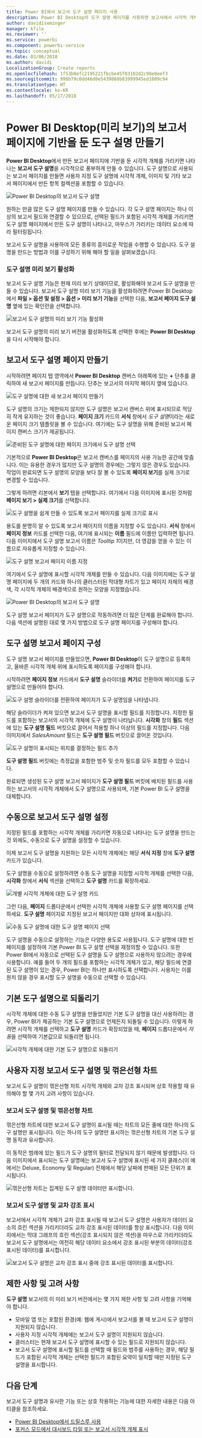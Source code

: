 ```yaml
---
title: Power BI에서 보고서 도구 설명 페이지 사용
description: Power BI Desktop의 도구 설명 페이지를 사용하면 보고서에서 시각적 개체를 가리키면 표시되는 도구 설명을 시각적으로 풍부하게 만들 수 있습니다.
author: davidiseminger
manager: kfile
ms.reviewer: ''
ms.service: powerbi
ms.component: powerbi-service
ms.topic: conceptual
ms.date: 03/06/2018
ms.author: davidi
LocalizationGroup: Create reports
ms.openlocfilehash: 1f53b0efc2195221fbcbe45f03102d2c98e8eef3
ms.sourcegitcommit: 998b79c0dd46d0e5439888b83999945ed1809c94
ms.translationtype: HT
ms.contentlocale: ko-KR
ms.lasthandoff: 05/17/2018
---
```

# <a name="create-tooltips-based-on-report-pages-in-power-bi-desktop-preview"></a>Power BI Desktop(미리 보기)의 보고서 페이지에 기반을 둔 도구 설명 만들기
**Power BI Desktop**에서 만든 보고서 페이지에 기반을 둔 시각적 개체를 가리키면 나타나는 **보고서 도구 설명**을 시각적으로 풍부하게 만들 수 있습니다. 도구 설명으로 사용되는 보고서 페이지를 만들면 사용자 지정 도구 설명에 시각적 개체, 이미지 및 기타 보고서 페이지에서 만든 항목 컬렉션을 포함할 수 있습니다. 

![Power BI Desktop의 보고서 도구 설명](media/desktop-tooltips/desktop-tooltips_00a.png)

원하는 만큼 많은 도구 설명 페이지를 만들 수 있습니다. 각 도구 설명 페이지는 하나 이상의 보고서 필드와 연결할 수 있으므로, 선택된 필드가 포함된 시각적 개체를 가리키면 도구 설명 페이지에서 만든 도구 설명이 나타나고, 마우스가 가리키는 데이터 요소에 따라 필터링됩니다. 

보고서 도구 설명을 사용하여 모든 종류의 흥미로운 작업을 수행할 수 있습니다. 도구 설명을 만드는 방법과 이를 구성하기 위해 해야 할 일을 살펴보겠습니다.

### <a name="enable-the-tooltips-preview"></a>도구 설명 미리 보기 활성화 
보고서 도구 설명 기능은 현재 미리 보기 상태이므로, 활성화해야 보고서 도구 설명을 만들 수 있습니다. 보고서 도구 설명 미리 보기 기능을 활성화하려면 Power BI Desktop에서 **파일 > 옵션 및 설정 > 옵션 > 미리 보기 기능**을 선택한 다음, **보고서 페이지 도구 설명** 옆에 있는 확인란을 선택합니다. 

![보고서 도구 설명의 미리 보기 기능 활성화](media/desktop-tooltips/desktop-tooltips_01.png)

보고서 도구 설명의 미리 보기 버전을 활성화하도록 선택한 후에는 **Power BI Desktop**을 다시 시작해야 합니다.

## <a name="create-a-report-tooltip-page"></a>보고서 도구 설명 페이지 만들기
시작하려면 페이지 탭 영역에서 **Power BI Desktop** 캔버스 아래쪽에 있는 **+** 단추를 클릭하여 새 보고서 페이지를 만듭니다. 단추는 보고서의 마지막 페이지 옆에 있습니다. 

![도구 설명에 대한 새 보고서 페이지 만들기](media/desktop-tooltips/desktop-tooltips_02.png)

도구 설명의 크기는 제한되지 않지만 도구 설명은 보고서 캔버스 위에 표시되므로 적당히 작게 유지하는 것이 좋습니다. **페이지 크기** 카드의 **서식** 창에서 *도구 설명*이라는 새로운 페이지 크기 템플릿을 볼 수 있습니다. 여기에는 도구 설명을 위해 준비된 보고서 페이지 캔버스 크기가 제공됩니다.

![준비된 도구 설명에 대한 페이지 크기에서 도구 설명 선택](media/desktop-tooltips/desktop-tooltips_03.png)

기본적으로 **Power BI Desktop**은 보고서 캔버스를 페이지의 사용 가능한 공간에 맞춥니다. 이는 유용한 경우가 많지만 도구 설명의 경우에는 그렇지 않은 경우도 있습니다. 작업이 완료되면 도구 설명의 모양을 보다 잘 볼 수 있도록 **페이지 보기**를 실제 크기로 변경할 수 있습니다. 

그렇게 하려면 리본에서 **보기** 탭을 선택합니다. 여기에서 다음 이미지에 표시된 것처럼 **페이지 보기 > 실제 크기**를 선택합니다.

![도구 설명을 쉽게 만들 수 있도록 보고서 페이지를 실제 크기로 표시](media/desktop-tooltips/desktop-tooltips_04.png)

용도를 분명히 알 수 있도록 보고서 페이지의 이름을 지정할 수도 있습니다. **서식** 창에서 **페이지 정보** 카드를 선택한 다음, 여기에 표시되는 **이름** 필드에 이름만 입력하면 됩니다. 다음 이미지에서 도구 설명 보고서 이름은 *Tooltip 1*이지만, 더 영감을 얻을 수 있는 이름으로 자유롭게 지정할 수 있습니다.

![도구 설명 보고서 페이지 이름 지정](media/desktop-tooltips/desktop-tooltips_05.png)

여기에서 도구 설명에 표시할 시각적 개체를 만들 수 있습니다. 다음 이미지에는 도구 설명 페이지에 두 개의 카드와 하나의 클러스터된 막대형 차트가 있고 페이지 자체의 배경색, 각 시각적 개체의 배경색으로 원하는 모양을 지정했습니다.

![Power BI Desktop의 보고서 도구 설명](media/desktop-tooltips/desktop-tooltips_06.png)

도구 설명 보고서 페이지가 도구 설명으로 작동하려면 더 많은 단계를 완료해야 합니다. 다음 섹션에 설명된 대로 몇 가지 방법으로 도구 설명 페이지를 구성해야 합니다. 

## <a name="configure-your-tooltip-report-page"></a>도구 설명 보고서 페이지 구성 

도구 설명 보고서 페이지를 만들었으면, **Power BI Desktop**이 도구 설명으로 등록하고, 올바른 시각적 개체 위에 표시하도록 페이지를 구성해야 합니다.

시작하려면 **페이지 정보** 카드에서 **도구 설명** 슬라이더를 **켜기**로 전환하여 페이지를 도구 설명으로 만들어야 합니다.  

![도구 설명 슬라이더를 전환하여 페이지가 도구 설명임을 나타냅니다.](media/desktop-tooltips/desktop-tooltips_07.png)

해당 슬라이더가 켜져 있으면 보고서 도구 설명을 표시할 필드를 지정합니다. 지정한 필드를 포함하는 보고서의 시각적 개체에 도구 설명이 나타납니다. **시각화** 창의 **필드** 섹션에 있는 **도구 설명 필드** 버킷으로 끌어서 적용할 하나 이상의 필드를 지정합니다. 다음 이미지에서 *SalesAmount* 필드는 **도구 설명 필드** 버킷으로 끌어온 것입니다.

![도구 설명이 표시되는 위치를 결정하는 필드 추가](media/desktop-tooltips/desktop-tooltips_08.png)
 
**도구 설명 필드** 버킷에는 측정값을 포함한 범주 및 숫자 필드를 모두 포함할 수 있습니다.

완료되면 생성된 도구 설명 보고서 페이지가 **도구 설명 필드** 버킷에 배치된 필드를 사용하는 보고서의 시각적 개체에서 도구 설명으로 사용되며, 기본 Power BI 도구 설명을 대체합니다.

## <a name="manually-setting-a-report-tooltip"></a>수동으로 보고서 도구 설명 설정

지정된 필드를 포함하는 시각적 개체를 가리키면 자동으로 나타나는 도구 설명을 만드는 것 외에도, 수동으로 도구 설명을 설정할 수 있습니다. 

이제 보고서 도구 설명을 지원하는 모든 시각적 개체에는 해당 **서식 지정** 창에 **도구 설명** 카드가 있습니다. 

도구 설명을 수동으로 설정하려면 수동 도구 설명을 지정할 시각적 개체를 선택한 다음, **시각화** 창에서 **서식** 섹션을 선택하고 **도구 설명** 카드를 확장하세요.

![개별 시각적 개체에 대한 도구 설명 카드](media/desktop-tooltips/desktop-tooltips_09.png)

그런 다음, **페이지** 드롭다운에서 선택한 시각적 개체에 사용할 도구 설명 페이지를 선택하세요. **도구 설명** 페이지로 지정된 보고서 페이지만 대화 상자에 표시됩니다.

![수동 도구 설명에 대한 도구 설명 페이지 선택](media/desktop-tooltips/desktop-tooltips_10.png)

도구 설명을 수동으로 설정하는 기능은 다양한 용도로 사용됩니다. 도구 설명에 대한 빈 페이지를 설정하여 기본 Power BI 도구 설명 선택을 재정의할 수 있습니다. 또한 Power BI에서 자동으로 선택된 도구 설명을 도구 설명으로 사용하지 않으려는 경우에 사용합니다. 예를 들어 두 개의 필드를 포함하는 시각적 개체가 있고, 해당 필드에 연결된 도구 설명이 있는 경우, Power BI는 하나만 표시하도록 선택합니다. 사용자는 이를 원치 않을 경우 표시할 도구 설명을 수동으로 선택할 수 있습니다.

## <a name="reverting-to-default-tooltips"></a>기본 도구 설명으로 되돌리기

시각적 개체에 대한 수동 도구 설명을 만들었지만 기본 도구 설명을 대신 사용하려는 경우, Power BI가 제공하는 기본 도구 설명으로 언제든지 되돌릴 수 있습니다. 이렇게 하려면 시각적 개체를 선택하고 **도구 설명** 카드가 확장되었을 때, **페이지** 드롭다운에서 *자동*을 선택하여 기본값으로 되돌리면 됩니다.

![시각적 개체에 대한 기본 도구 설명으로 되돌리기](media/desktop-tooltips/desktop-tooltips_11.png)

## <a name="custom-report-tooltips-and-line-charts"></a>사용자 지정 보고서 도구 설명 및 꺾은선형 차트

보고서 도구 설명이 꺾은선형 차트 시각적 개체와 교차 강조 표시되며 상호 작용할 때 유의해야 할 몇 가지 고려 사항이 있습니다.

### <a name="report-tooltips-and-line-charts"></a>보고서 도구 설명 및 꺾은선형 차트

꺾은선형 차트에 대한 보고서 도구 설명이 표시될 때는 차트의 모든 줄에 대한 하나의 도구 설명만 표시됩니다. 이는 하나의 도구 설명만 표시하는 꺾은선형 차트의 기본 도구 설명 동작과 유사합니다. 

이 동작은 범례에 있는 필드가 도구 설명의 필터로 전달되지 않기 때문에 발생합니다. 다음 이미지에서 표시되는 도구 설명에는 보고서 도구 설명에 표시된 세 가지 클래스(이 예에서는 Deluxe, Economy 및 Regular) 전체에서 해당 날짜에 판매된 모든 단위가 표시됩니다. 

![꺾은선형 차트는 집계된 도구 설명 데이터만 표시합니다.](media/desktop-tooltips/desktop-tooltips_12.png)

### <a name="report-tooltips-and-cross-highlighting"></a>보고서 도구 설명 및 교차 강조 표시

보고서에서 시각적 개체가 교차 강조 표시될 때 보고서 도구 설명은 사용자가 데이터 요소의 흐린 섹션을 가리키더라도 교차 강조 표시된 데이터를 항상 표시합니다. 다음 이미지에서는 막대 그래프의 흐린 섹션(강조 표시되지 않은 섹션)을 마우스로 가리키더라도 보고서 도구 설명에서는 여전히 해당 데이터 요소에서 강조 표시된 부분의 데이터(강조 표시된 데이터)를 표시합니다.

![보고서 도구 설명은 교차 강조 표시 중에 강조 표시된 데이터를 표시합니다.](media/desktop-tooltips/desktop-tooltips_13.png)



## <a name="limitations-and-considerations"></a>제한 사항 및 고려 사항
**도구 설명** 보고서의 이 미리 보기 버전에서는 몇 가지 제한 사항 및 고려 사항을 기억해야 합니다.

* 모바일 앱 또는 포함된 환경(예: 웹에 게시)에서 보고서를 볼 때 보고서 도구 설명이 지원되지 않습니다. 
* 사용자 지정 시각적 개체에는 보고서 도구 설명이 지원되지 않습니다. 
* 클러스터는 현재 보고서 도구 설명에 표시할 수 있는 필드로 지원되지 않습니다. 
* 보고서 도구 설명에 표시할 필드를 선택할 때 필드와 범주를 사용하는 경우, 해당 필드가 포함된 시각적 개체는 선택한 필드가 포함된 요약이 일치할 때만 지정된 도구 설명을 표시합니다. 


## <a name="next-steps"></a>다음 단계
보고서 도구 설명과 유사한 기능 또는 상호 작용하는 기능에 대한 자세한 내용은 다음 아티클을 참조하세요.

* [Power BI Desktop에서 드릴스루 사용](desktop-drillthrough.md)
* [포커스 모드에서 대시보드 타일 또는 보고서 시각적 개체 표시](service-focus-mode.md)

